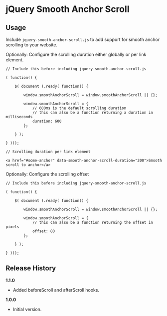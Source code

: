 # jQuery Smooth Anchor Scroll

## Usage

Include `jquery-smooth-anchor-scroll.js` to add support for smooth anchor scrolling to your website.

Optionally: Configure the scrolling duration either globally or per link element.

```
// Include this before including jquery-smooth-anchor-scroll.js

( function() {

	$( document ).ready( function() {

		window.smoothAnchorScroll = window.smoothAnchorScroll || {};

		window.smoothAnchorScroll = {
			// 600ms is the default scrolling duration
			// this can also be a function returning a duration in milliseconds  
			duration: 600 
		};

	} );

} )();
```

```
// Scrolling duration per link element

<a href="#some-anchor" data-smooth-anchor-scroll-duration="200">Smooth scroll to anchor</a>
```

Optionally: Configure the scrolling offset

```
// Include this before including jquery-smooth-anchor-scroll.js

( function() {

	$( document ).ready( function() {

		window.smoothAnchorScroll = window.smoothAnchorScroll || {};

		window.smoothAnchorScroll = {
			// this can also be a function returning the offset in pixels  
			offset: 80 
		};

	} );

} )();
``` 


## Release History

__1.1.0__

  * Added beforeScroll and afterScroll hooks.

__1.0.0__

  * Initial version.